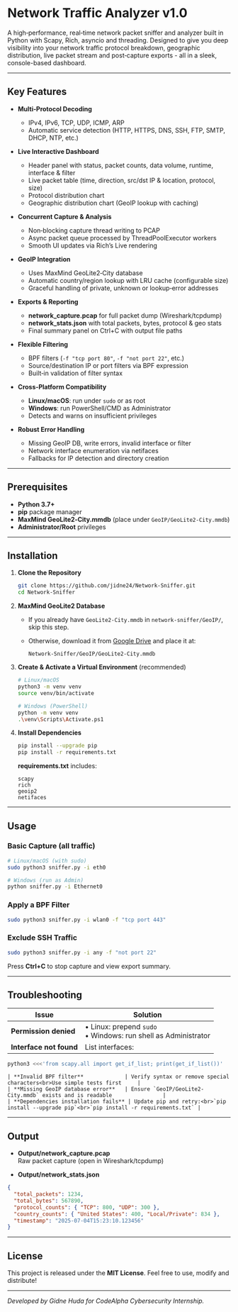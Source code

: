 # Network Traffic Analyzer v1.0

A high‑performance, real‑time network packet sniffer and analyzer built in Python with Scapy, Rich, asyncio and threading. Designed to give you deep visibility into your network traffic protocol breakdown, geographic distribution, live packet stream and post‑capture exports - all in a sleek, console-based dashboard.

---

## Key Features

* **Multi‑Protocol Decoding**

  * IPv4, IPv6, TCP, UDP, ICMP, ARP
  * Automatic service detection (HTTP, HTTPS, DNS, SSH, FTP, SMTP, DHCP, NTP, etc.)

* **Live Interactive Dashboard**

  * Header panel with status, packet counts, data volume, runtime, interface & filter
  * Live packet table (time, direction, src/dst IP & location, protocol, size)
  * Protocol distribution chart
  * Geographic distribution chart (GeoIP lookup with caching)

* **Concurrent Capture & Analysis**

  * Non‑blocking capture thread writing to PCAP
  * Async packet queue processed by ThreadPoolExecutor workers
  * Smooth UI updates via Rich’s Live rendering

* **GeoIP Integration**

  * Uses MaxMind GeoLite2‑City database
  * Automatic country/region lookup with LRU cache (configurable size)
  * Graceful handling of private, unknown or lookup‑error addresses

* **Exports & Reporting**

  * **network\_capture.pcap** for full packet dump (Wireshark/tcpdump)
  * **network\_stats.json** with total packets, bytes, protocol & geo stats
  * Final summary panel on Ctrl+C with output file paths

* **Flexible Filtering**

  * BPF filters (`-f "tcp port 80"`, `-f "not port 22"`, etc.)
  * Source/destination IP or port filters via BPF expression
  * Built‑in validation of filter syntax

* **Cross‑Platform Compatibility**

  * **Linux/macOS**: run under `sudo` or as root
  * **Windows**: run PowerShell/CMD as Administrator
  * Detects and warns on insufficient privileges

* **Robust Error Handling**

  * Missing GeoIP DB, write errors, invalid interface or filter
  * Network interface enumeration via netifaces
  * Fallbacks for IP detection and directory creation

---

## Prerequisites

* **Python 3.7+**
* **pip** package manager
* **MaxMind GeoLite2‑City.mmdb** (place under `GeoIP/GeoLite2‑City.mmdb`)
* **Administrator/Root** privileges

---

## Installation

1. **Clone the Repository**

   ```bash
   git clone https://github.com/jidne24/Network-Sniffer.git
   cd Network-Sniffer
   ```

2. **MaxMind GeoLite2 Database**

   * If you already have `GeoLite2-City.mmdb` in `network-sniffer/GeoIP/`, skip this step.
   * Otherwise, download it from [Google Drive](https://drive.google.com/file/d/1QIzOCBCYsc2mAnJSbZI--MWcXZ-YGfG9/view?usp=sharing) and place it at:

     ```
     Network-Sniffer/GeoIP/GeoLite2-City.mmdb
     ```

3. **Create & Activate a Virtual Environment** (recommended)

   ```bash
   # Linux/macOS
   python3 -m venv venv
   source venv/bin/activate

   # Windows (PowerShell)
   python -m venv venv
   .\venv\Scripts\Activate.ps1
   ```

4. **Install Dependencies**

   ```bash
   pip install --upgrade pip
   pip install -r requirements.txt
   ```

   **requirements.txt** includes:

   ```
   scapy
   rich
   geoip2
   netifaces
   ```

---

## Usage

### Basic Capture (all traffic)

```bash
# Linux/macOS (with sudo)
sudo python3 sniffer.py -i eth0

# Windows (run as Admin)
python sniffer.py -i Ethernet0
```

### Apply a BPF Filter

```bash
sudo python3 sniffer.py -i wlan0 -f "tcp port 443"
```

### Exclude SSH Traffic

```bash
sudo python3 sniffer.py -i any -f "not port 22"
```

Press **Ctrl+C** to stop capture and view export summary.

---

## Troubleshooting

| Issue                   | Solution                                                         |
| ----------------------- | ---------------------------------------------------------------- |
| **Permission denied**   | • Linux: prepend `sudo`<br>• Windows: run shell as Administrator |
| **Interface not found** | List interfaces:                                                 |

````bash
python3 <<<'from scapy.all import get_if_list; print(get_if_list())'
````
````
| **Invalid BPF filter**             | Verify syntax or remove special characters<br>Use simple tests first     |
| **Missing GeoIP database error**   | Ensure `GeoIP/GeoLite2-City.mmdb` exists and is readable                |
| **Dependencies installation fails** | Update pip and retry:<br>`pip install --upgrade pip`<br>`pip install -r requirements.txt` |
````
---

## Output

- **Output/network_capture.pcap**  
Raw packet capture (open in Wireshark/tcpdump)

- **Output/network_stats.json**  
```json
{
  "total_packets": 1234,
  "total_bytes": 567890,
  "protocol_counts": { "TCP": 800, "UDP": 300 },
  "country_counts": { "United States": 400, "Local/Private": 834 },
  "timestamp": "2025-07-04T15:23:10.123456"
}
````

---


## License

This project is released under the **MIT License**.
Feel free to use, modify and distribute!

---

*Developed by Gidne Huda for CodeAlpha Cybersecurity Internship.*
